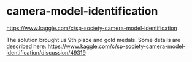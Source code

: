 # camera-model-identification
https://www.kaggle.com/c/sp-society-camera-model-identification

The solution brought us 9th place and gold medals. Some details are described here: https://www.kaggle.com/c/sp-society-camera-model-identification/discussion/49319
